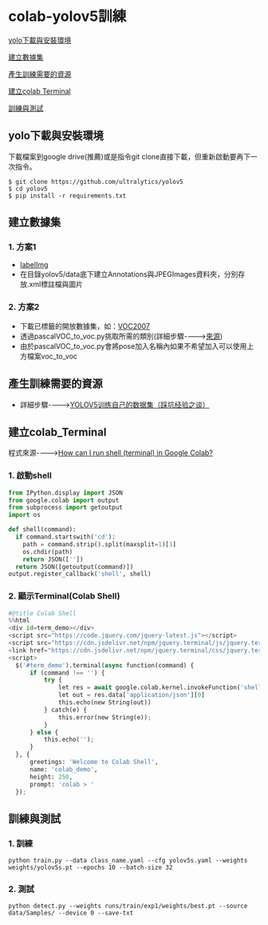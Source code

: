 # colab-yolov5訓練
[yolo下載與安裝環境](##首先下載yolov5檔案)

[建立數據集](##建立數據集)

[產生訓練需要的資源](##產生訓練需要的資源)

[建立colab Terminal](##建立colab_Terminal)

[訓練與測試](##訓練與測試)
## yolo下載與安裝環境
下載檔案到google drive(推薦)或是指令git clone直接下載，但重新啟動要再下一次指令。
```
$ git clone https://github.com/ultralytics/yolov5
$ cd yolov5
$ pip install -r requirements.txt
```
## 建立數據集
### 1. 方案1
   - [labelImg](https://tzutalin.github.io/labelImg/)
   - 在目錄yolov5/data底下建立Annotations與JPEGImages資料夾，分別存放.xml標註檔與圖片
### 2. 方案2
   - 下載已標籤的開放數據集，如：[VOC2007](https://www.kaggle.com/zaraks/pascal-voc-2007)
   - 透過pascalVOC_to_voc.py挑取所需的類別(詳細步驟---->[來源](https://makerpro.cc/2020/01/get-specific-objects-from-voc-dataset/))
   - 由於pascalVOC_to_voc.py會將pose加入名稱內如果不希望加入可以使用上方檔案voc_to_voc
## 產生訓練需要的資源
   - 詳細步驟---->[YOLOV5训练自己的数据集（踩坑经验之谈）](https://blog.csdn.net/a_cheng_/article/details/111401500)
## 建立colab_Terminal
程式來源---->[How can I run shell (terminal) in Google Colab?](https://stackoverflow.com/questions/59318692/how-can-i-run-shell-terminal-in-google-colab)
### 1. 啟動shell
```python
from IPython.display import JSON
from google.colab import output
from subprocess import getoutput
import os

def shell(command):
  if command.startswith('cd'):
    path = command.strip().split(maxsplit=1)[1]
    os.chdir(path)
    return JSON([''])
  return JSON([getoutput(command)])
output.register_callback('shell', shell)
```
### 2. 顯示Terminal(Colab Shell)
```python
#@title Colab Shell
%%html
<div id=term_demo></div>
<script src="https://code.jquery.com/jquery-latest.js"></script>
<script src="https://cdn.jsdelivr.net/npm/jquery.terminal/js/jquery.terminal.min.js"></script>
<link href="https://cdn.jsdelivr.net/npm/jquery.terminal/css/jquery.terminal.min.css" rel="stylesheet"/>
<script>
  $('#term_demo').terminal(async function(command) {
      if (command !== '') {
          try {
              let res = await google.colab.kernel.invokeFunction('shell', [command])
              let out = res.data['application/json'][0]
              this.echo(new String(out))
          } catch(e) {
              this.error(new String(e));
          }
      } else {
          this.echo('');
      }
  }, {
      greetings: 'Welcome to Colab Shell',
      name: 'colab_demo',
      height: 250,
      prompt: 'colab > '
  });
```
## 訓練與測試
### 1. 訓練
```
python train.py --data class_name.yaml --cfg yolov5s.yaml --weights weights/yolov5s.pt --epochs 10 --batch-size 32
```
### 2. 測試
```
python detect.py --weights runs/train/exp1/weights/best.pt --source data/Samples/ --device 0 --save-txt
```

